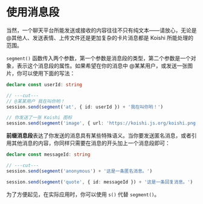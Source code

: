 # 使用消息段

当然，一个聊天平台所能发送或接收的内容往往不只有纯文本——请放心，无论是 @其他人、发送表情、上传文件还是更加复杂的卡片消息都是 Koishi 所能处理的范围。

`segment()` 函数传入两个参数，第一个参数是消息段的类型，第二个参数是一个对象，表示这个消息段的属性。如果希望在你的消息中 @某某用户，或发送一张图片，你可以使用下面的写法：

```ts
declare const userId: string

// ---cut---
// @某某用户 我在叫你哟！
session.send(segment('at', { id: userId }) + '我在叫你哟！')

// 你发送了一张 Koishi 图标
session.send(segment('image', { url: 'https://koishi.js.org/koishi.png' }))
```

**前缀消息段**表达了你发送的消息具有某些特殊语义。当你要发送匿名消息，或者引用其他消息的内容，你同样只需要在消息的开头加上一个消息段即可：

```ts
declare const messageId: string

// ---cut---
session.send(segment('anonymous') + '这是一条匿名消息。')

session.send(segment('quote', { id: messageId }) + '这是一条回复消息。')
```

为了方便起见，在实际应用时，你可以使用 `s()` 代替 `segment()`。
